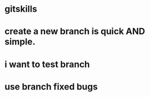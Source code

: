 # gitskills

# create a new branch is quick AND simple.

# i want to test branch

# use branch fixed bugs
